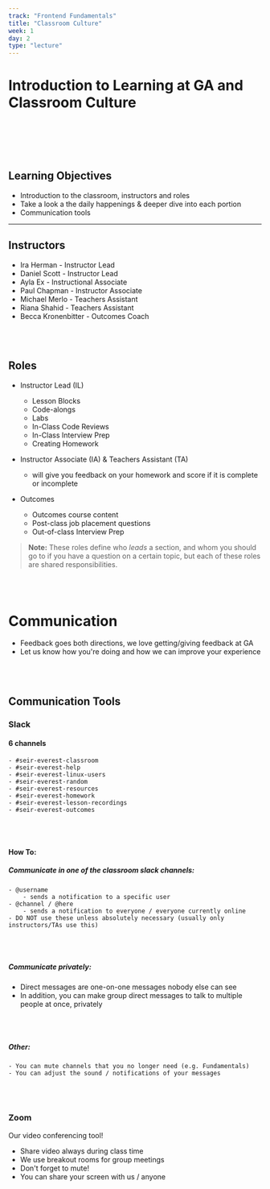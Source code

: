 ```yaml
---
track: "Frontend Fundamentals"
title: "Classroom Culture"
week: 1
day: 2
type: "lecture"
---
```



# Introduction to Learning at GA and Classroom Culture

<br>
<br>
<br>
<br>





## Learning Objectives

- Introduction to the classroom, instructors and roles
- Take a look a the daily happenings & deeper dive into each portion
- Communication tools

<hr>

## Instructors

- Ira Herman - Instructor Lead
- Daniel Scott - Instructor Lead
- Ayla Ex - Instructional Associate 
- Paul Chapman - Instructor Associate
- Michael Merlo - Teachers Assistant
- Riana Shahid - Teachers Assistant
- Becca Kronenbitter - Outcomes Coach


<br>
<br>

## Roles

- Instructor Lead (IL)
  - Lesson Blocks
  - Code-alongs
  - Labs
  - In-Class Code Reviews
  - In-Class Interview Prep
  - Creating Homework

- Instructor Associate (IA) & Teachers Assistant (TA)
  - will give you feedback on your homework and score if it is complete or incomplete


- Outcomes
  - Outcomes course content
  - Post-class job placement questions
  - Out-of-class Interview Prep

>**Note:** These roles define who *leads* a section, and whom you should go to if you have a question on a certain topic, but each of these roles are shared responsibilities.

<br>
<br>

# Communication
- Feedback goes both directions, we love getting/giving feedback at GA
- Let us know how you're doing and how we can improve your experience

<br>
<br>

## Communication Tools

### Slack

#### 6 channels

	- #seir-everest-classroom
	- #seir-everest-help
	- #seir-everest-linux-users
	- #seir-everest-random
	- #seir-everest-resources
	- #seir-everest-homework
	- #seir-everest-lesson-recordings
	- #seir-everest-outcomes
	
	

<br>
<br>

#### How To:

##### Communicate in one of the classroom slack channels:

	- @username
		- sends a notification to a specific user
	- @channel / @here
		- sends a notification to everyone / everyone currently online
    - DO NOT use these unless absolutely necessary (usually only instructors/TAs use this)

<br>
<br>

##### Communicate privately:

- Direct messages are one-on-one messages nobody else can see
- In addition, you can make group direct messages to talk to multiple people at once, privately

<br>
<br>

##### Other:

	- You can mute channels that you no longer need (e.g. Fundamentals)
	- You can adjust the sound / notifications of your messages

<br>
<br>

### Zoom

Our video conferencing tool!

- Share video always during class time
- We use breakout rooms for group meetings
- Don't forget to mute!
- You can share your screen with us / anyone

